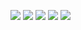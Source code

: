 ![](../images/Linux-Level-2-2021-2-1-System-Administration-Basics-Manage-Users-Groups-Sudo-LVM_07.jpg)
![](../images/Linux-Level-2-2021-2-1-System-Administration-Basics-Manage-Users-Groups-Sudo-LVM_08.jpg)
![](../images/Linux-Level-2-2021-2-1-System-Administration-Basics-Manage-Users-Groups-Sudo-LVM_09.jpg)
![](../images/Linux-Level-2-2021-2-1-System-Administration-Basics-Manage-Users-Groups-Sudo-LVM_10.jpg)
![](../images/Linux-Level-2-2021-2-1-System-Administration-Basics-Manage-Users-Groups-Sudo-LVM_11.jpg)












